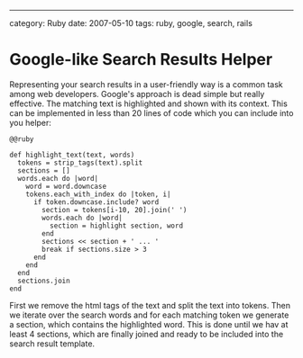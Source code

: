 --- 
category: Ruby
date: 2007-05-10
tags: ruby, google, search, rails

Google-like Search Results Helper
=================================

Representing your search results in a user-friendly way is a common
task among web developers. Google's approach is dead simple but really
effective. The matching text is highlighted and shown with its
context. This can be implemented in less than 20 lines of code which
you can include into you helper:

    @@ruby

    def highlight_text(text, words)
      tokens = strip_tags(text).split
      sections = []
      words.each do |word|
        word = word.downcase
        tokens.each_with_index do |token, i|
          if token.downcase.include? word
            section = tokens[i-10, 20].join(' ')
            words.each do |word|
              section = highlight section, word
            end
            sections << section + ' ... '
            break if sections.size > 3          
          end
        end
      end
      sections.join
    end

First we remove the html tags of the text and split the text into
tokens. Then we iterate over the search words and for each matching
token we generate a section, which contains the highlighted word. This
is done until we hav at least 4 sections, which are finally joined and
ready to be included into the search result template.
